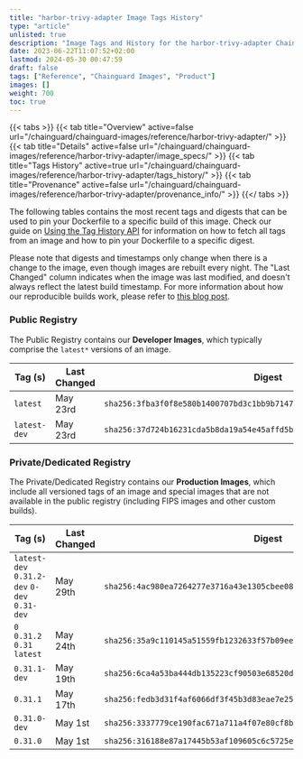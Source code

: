 ```yaml
---
title: "harbor-trivy-adapter Image Tags History"
type: "article"
unlisted: true
description: "Image Tags and History for the harbor-trivy-adapter Chainguard Image"
date: 2023-06-22T11:07:52+02:00
lastmod: 2024-05-30 00:47:59
draft: false
tags: ["Reference", "Chainguard Images", "Product"]
images: []
weight: 700
toc: true
---
```


{{< tabs >}}
{{< tab title="Overview" active=false url="/chainguard/chainguard-images/reference/harbor-trivy-adapter/" >}}
{{< tab title="Details" active=false url="/chainguard/chainguard-images/reference/harbor-trivy-adapter/image_specs/" >}}
{{< tab title="Tags History" active=true url="/chainguard/chainguard-images/reference/harbor-trivy-adapter/tags_history/" >}}
{{< tab title="Provenance" active=false url="/chainguard/chainguard-images/reference/harbor-trivy-adapter/provenance_info/" >}}
{{</ tabs >}}

The following tables contains the most recent tags and digests that can be used to pin your Dockerfile to a specific build of this image. Check our guide on [Using the Tag History API](/chainguard/chainguard-images/using-the-tag-history-api/) for information on how to fetch all tags from an image and how to pin your Dockerfile to a specific digest.

Please note that digests and timestamps only change when there is a change to the image, even though images are rebuilt every night. The "Last Changed" column indicates when the image was last modified, and doesn't always reflect the latest build timestamp. For more information about how our reproducible builds work, please refer to [this blog post](https://www.chainguard.dev/unchained/reproducing-chainguards-reproducible-image-builds).

### Public Registry
The Public Registry contains our **Developer Images**, which typically comprise the `latest*` versions of an image.

| Tag (s)       | Last Changed | Digest                                                                    |
|---------------|--------------|---------------------------------------------------------------------------|
|  `latest`     | May 23rd     | `sha256:3fba3f0f8e580b1400707bd3c1bb9b7147cb0362f6d05f354ef5f5681aec81b6` |
|  `latest-dev` | May 23rd     | `sha256:37d724b16231cda5b8da19a54e45affd5b4bcdb9f3e2b452b440bb89ce4c7bd9` |


### Private/Dedicated Registry
The Private/Dedicated Registry contains our **Production Images**, which include all versioned tags of an image and special images that are not available in the public registry (including FIPS images and other custom builds).

| Tag (s)                                       | Last Changed | Digest                                                                    |
|-----------------------------------------------|--------------|---------------------------------------------------------------------------|
|  `latest-dev` `0.31.2-dev` `0-dev` `0.31-dev` | May 29th     | `sha256:4ac980ea7264277e3716a43e1305cbee08737d054f0dbe5fc51e707c79abd348` |
|  `0` `0.31.2` `0.31` `latest`                 | May 24th     | `sha256:35a9c110145a51559fb1232633f57b09ee0e889002e12dce8af927b8d20091f0` |
|  `0.31.1-dev`                                 | May 19th     | `sha256:6ca4a53ba444db135223cf90503e68520d55548a09585a4800005256d13e22cd` |
|  `0.31.1`                                     | May 17th     | `sha256:fedb3d31f4af6066df3f45b3d83eae7e25b366d02e53db58903cf38fc58b21c7` |
|  `0.31.0-dev`                                 | May 1st      | `sha256:3337779ce190fac671a711a4f07e80cf8beec01904bcaf1fca17c232d3408a49` |
|  `0.31.0`                                     | May 1st      | `sha256:316188e87a17445b53af109605c6c5725ee232f27bbd8d0f6cadf127342b8092` |

